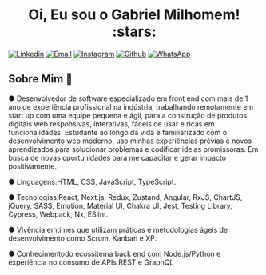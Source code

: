 <h1 align="center">Oi, Eu sou o Gabriel Milhomem! :stars:</h1>

[![Linkedin](https://img.shields.io/badge/LinkedIn-0077B5?style=for-the-badge&logo=linkedin&logoColor=white)](https://www.linkedin.com/in/gabriel-milhomem-cunha/)
[![Email](https://img.shields.io/badge/Gmail-D14836?style=for-the-badge&logo=gmail&logoColor=white)](mailto:gabriell.mil@gmail.com)
[![Instagram](https://img.shields.io/badge/Instagram-E4405F?style=for-the-badge&logo=instagram&logoColor=white)](https://www.instagram.com/gabrielmilhomem/)
[![Github](https://img.shields.io/badge/GitHub-100000?style=for-the-badge&logo=github&logoColor=white)](https://github.com/gabriel-milhomem)
[![WhatsApp](https://img.shields.io/badge/WhatsApp-25D366?style=for-the-badge&logo=whatsapp&logoColor=white)](https://api.whatsapp.com/send?phone=5562984224182&text=Olá,%20meu%20amigo!)

## Sobre Mim :wave:

● Desenvolvedor de software especializado em front end com mais de 1 ano de experiência profissional na indústria, trabalhando remotamente em start up com uma equipe pequena e ágil, para a construção de produtos digitais web responsivas, interativas, fáceis de usar e ricas em funcionalidades. Estudante ao longo da vida e familiarizado com o desenvolvimento web moderno, uso minhas experiências prévias e novos aprendizados para solucionar problemas e codificar ideias promissoras. Em busca de novas oportunidades para me capacitar e gerar impacto positivamente.

● Linguagens:HTML, CSS, JavaScript, TypeScript. 

● Tecnologias:React, Next.js, Redux, Zustand, Angular, RxJS, ChartJS, jQuery, SASS, Emotion, Material UI, Chakra UI, Jest, Testing Library, Cypress, Webpack, Nx, ESlint. 

● Vivência emtimes que utilizam práticas e metodologias ágeis de desenvolvimento como Scrum, Kanban e XP.

● Conhecimentodo ecossitema back end com Node.js/Python e experiência no consumo de APIs REST e GraphQL
